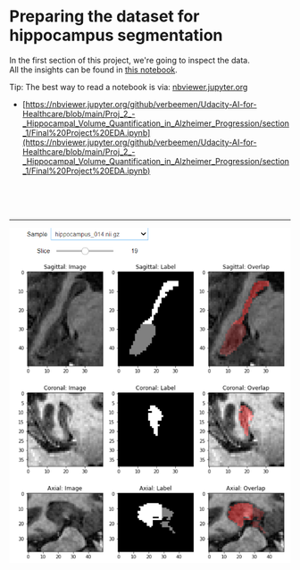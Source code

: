 # Preparing the dataset for hippocampus segmentation

In the first section of this project, we're going to inspect the data.  
All the insights can be found in [this notebook](https://nbviewer.jupyter.org/github/verbeemen/Udacity-AI-for-Healthcare/blob/main/Proj_2_-_Hippocampal_Volume_Quantification_in_Alzheimer_Progression/section_1/Final%20Project%20EDA.ipynb).

Tip: The best way to read a notebook is via: [nbviewer.jupyter.org](nbviewer.jupyter.org)  
- [https://nbviewer.jupyter.org/github/verbeemen/Udacity-AI-for-Healthcare/blob/main/Proj_2_-_Hippocampal_Volume_Quantification_in_Alzheimer_Progression/section_1/Final%20Project%20EDA.ipynb](https://nbviewer.jupyter.org/github/verbeemen/Udacity-AI-for-Healthcare/blob/main/Proj_2_-_Hippocampal_Volume_Quantification_in_Alzheimer_Progression/section_1/Final%20Project%20EDA.ipynb)
  
  
<br/>  
<br/>  
<br/>  
<div align="center">  
  
--------------------  
  
<img heigth="750px" src="https://raw.githubusercontent.com/verbeemen/Udacity-AI-for-Healthcare/main/Proj_2_-_Hippocampal_Volume_Quantification_in_Alzheimer_Progression/section_1/img/section_2.png" />
<div />
